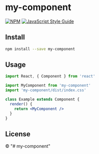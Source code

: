 # my-component

> 

[![NPM](https://img.shields.io/npm/v/my-component.svg)](https://www.npmjs.com/package/my-component) [![JavaScript Style Guide](https://img.shields.io/badge/code_style-standard-brightgreen.svg)](https://standardjs.com)

## Install

```bash
npm install --save my-component
```

## Usage

```jsx
import React, { Component } from 'react'

import MyComponent from 'my-component'
import 'my-component/dist/index.css'

class Example extends Component {
  render() {
    return <MyComponent />
  }
}
```

## License

 © [](https://github.com/)
"# my-component" 
